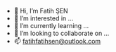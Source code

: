 - 👋 Hi, I’m Fatih ŞEN
- 👀 I’m interested in ...
- 🌱 I’m currently learning ...
- 💞️ I’m looking to collaborate on ...
- 📫 fatihfatihsen@outlook.com

<!---
alimemis11/alimemis11 is a ✨ special ✨ repository because its `README.md` (this file) appears on your GitHub profile.
You can click the Preview link to take a look at your changes.
--->
